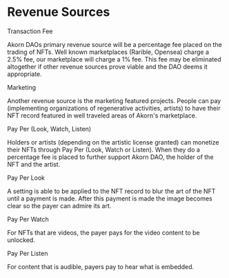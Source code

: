 # Revenue Sources

Transaction Fee

Akorn DAOs primary revenue source will be a percentage fee placed on the trading of NFTs. Well known marketplaces (Rarible, Opensea) charge a 2.5% fee, our marketplace will charge a 1% fee. This fee may be eliminated altogether if other revenue sources prove viable and the DAO deems it appropriate.&#x20;

Marketing

Another revenue source is the marketing featured projects. People can pay (implementing organizations of regenerative activities, artists) to have their NFT record featured in well traveled areas of Akorn's marketplace.&#x20;

&#x20;Pay Per (Look, Watch, Listen)&#x20;

Holders or artists (depending on the artistic license granted) can monetize their NFTs through Pay Per (Look, Watch or Listen). When they do a percentage fee is placed to further support Akorn DAO, the holder of the NFT and the artist.&#x20;

Pay Per Look&#x20;

A setting is able to be applied to the NFT record to blur the art of the NFT until a payment is made. After this payment is made the image becomes clear so the payer can admire its art.&#x20;

Pay Per Watch&#x20;

For NFTs that are videos, the payer pays for the video content to be unlocked.&#x20;

Pay Per Listen

For content that is audible, payers pay to hear what is embedded.&#x20;
